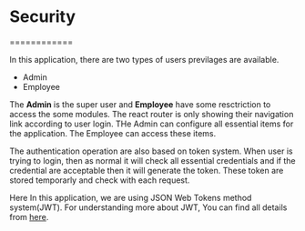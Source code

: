 # Security
============

In this application, there are two types of users previlages are available.

* Admin
* Employee
 
The **Admin** is the super user and **Employee** have some resctriction to access the some modules. The react router is only showing their navigation link according to user login. THe Admin can configure all essential items for the application. The Employee can access these items.

The authentication operation are also based on token system. When user is trying to login, then as normal it will check all essential credentials and if the credential are acceptable then it will generate the token. These token are stored temporarly and check with each request.

Here In this application, we are using JSON Web Tokens method system(JWT). For understanding more about JWT, You can find all details from [here](http://jwt.io/).




